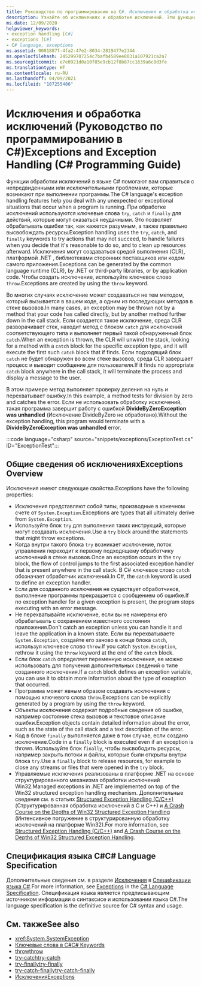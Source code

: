 ```yaml
---
title: Руководство по программированию на C#. Исключения и обработка исключений
description: Узнайте об исключениях и обработке исключений. Эти функции в C# помогают справиться с непредвиденными или исключительными проблемами, которые возникают при выполнении программы.
ms.date: 12/09/2020
helpviewer_keywords:
- exception handling [C#]
- exceptions [C#]
- C# language, exceptions
ms.assetid: 0001887f-4fa2-47e2-8034-2819477e2344
ms.openlocfilehash: 245299707254c7bafb4589ee8031a107921ca2a7
ms.sourcegitcommit: e7e0921d0a10f85e9cb12f8b87cc1639a6c8d3fe
ms.translationtype: HT
ms.contentlocale: ru-RU
ms.lasthandoff: 04/09/2021
ms.locfileid: "107255406"
---
```

# <a name="exceptions-and-exception-handling-c-programming-guide"></a><span data-ttu-id="b5ba2-104">Исключения и обработка исключений (Руководство по программированию в C#)</span><span class="sxs-lookup"><span data-stu-id="b5ba2-104">Exceptions and Exception Handling (C# Programming Guide)</span></span>

<span data-ttu-id="b5ba2-105">Функции обработки исключений в языке C# помогают вам справиться с непредвиденными или исключительными проблемами, которые возникают при выполнении программы.</span><span class="sxs-lookup"><span data-stu-id="b5ba2-105">The C# language's exception handling features help you deal with any unexpected or exceptional situations that occur when a program is running.</span></span> <span data-ttu-id="b5ba2-106">При обработке исключений используются ключевые слова `try`, `catch` и `finally` для действий, которые могут оказаться неудачными. Это позволяет обрабатывать ошибки так, как кажется разумным, а также правильно высвобождать ресурсы.</span><span class="sxs-lookup"><span data-stu-id="b5ba2-106">Exception handling uses the `try`, `catch`, and `finally` keywords to try actions that may not succeed, to handle failures when you decide that it's reasonable to do so, and to clean up resources afterward.</span></span> <span data-ttu-id="b5ba2-107">Исключения могут создаваться средой выполнения (CLR), платформой .NET , библиотеками сторонних поставщиков или кодом самого приложения.</span><span class="sxs-lookup"><span data-stu-id="b5ba2-107">Exceptions can be generated by the common language runtime (CLR), by .NET or third-party libraries, or by application code.</span></span> <span data-ttu-id="b5ba2-108">Чтобы создать исключение, используйте ключевое слово `throw`.</span><span class="sxs-lookup"><span data-stu-id="b5ba2-108">Exceptions are created by using the `throw` keyword.</span></span>

<span data-ttu-id="b5ba2-109">Во многих случаях исключение может создаваться не тем методом, который вызывается в вашем коде, а одним из последующих методов в стеке вызовов.</span><span class="sxs-lookup"><span data-stu-id="b5ba2-109">In many cases, an exception may be thrown not by a method that your code has called directly, but by another method further down in the call stack.</span></span> <span data-ttu-id="b5ba2-110">Если создается такое исключение, среда CLR разворачивает стек, находит метод с блоком `catch` для исключений соответствующего типа и выполняет первый такой обнаруженный блок `catch`.</span><span class="sxs-lookup"><span data-stu-id="b5ba2-110">When an exception is thrown, the CLR will unwind the stack, looking for a method with a `catch` block for the specific exception type, and it will execute the first such `catch` block that if finds.</span></span> <span data-ttu-id="b5ba2-111">Если подходящий блок `catch` не будет обнаружен во всем стеке вызовов, среда CLR завершает процесс и выводит сообщение для пользователя.</span><span class="sxs-lookup"><span data-stu-id="b5ba2-111">If it finds no appropriate `catch` block anywhere in the call stack, it will terminate the process and display a message to the user.</span></span>

<span data-ttu-id="b5ba2-112">В этом примере метод выполняет проверку деления на нуль и перехватывает ошибку.</span><span class="sxs-lookup"><span data-stu-id="b5ba2-112">In this example, a method tests for division by zero and catches the error.</span></span> <span data-ttu-id="b5ba2-113">Если не использовать обработку исключений, такая программа завершит работу с ошибкой **DivideByZeroException was unhandled** (Исключение DivideByZero не обработано).</span><span class="sxs-lookup"><span data-stu-id="b5ba2-113">Without the exception handling, this program would terminate with a **DivideByZeroException was unhandled** error.</span></span>

:::code language="csharp" source="snippets/exceptions/ExceptionTest.cs" ID="ExceptionTest":::

## <a name="exceptions-overview"></a><span data-ttu-id="b5ba2-114">Общие сведения об исключениях</span><span class="sxs-lookup"><span data-stu-id="b5ba2-114">Exceptions Overview</span></span>

<span data-ttu-id="b5ba2-115">Исключения имеют следующие свойства.</span><span class="sxs-lookup"><span data-stu-id="b5ba2-115">Exceptions have the following properties:</span></span>

- <span data-ttu-id="b5ba2-116">Исключения представляют собой типы, производные в конечном счете от `System.Exception`.</span><span class="sxs-lookup"><span data-stu-id="b5ba2-116">Exceptions are types that all ultimately derive from `System.Exception`.</span></span>
- <span data-ttu-id="b5ba2-117">Используйте блок `try` для выполнения таких инструкций, которые могут создавать исключения.</span><span class="sxs-lookup"><span data-stu-id="b5ba2-117">Use a `try` block around the statements that might throw exceptions.</span></span>
- <span data-ttu-id="b5ba2-118">Когда внутри такого блока `try` возникает исключение, поток управления переходит к первому подходящему обработчику исключений в стеке вызовов.</span><span class="sxs-lookup"><span data-stu-id="b5ba2-118">Once an exception occurs in the `try` block, the flow of control jumps to the first associated exception handler that is present anywhere in the call stack.</span></span> <span data-ttu-id="b5ba2-119">В C# ключевое слово `catch` обозначает обработчик исключений.</span><span class="sxs-lookup"><span data-stu-id="b5ba2-119">In C#, the `catch` keyword is used to define an exception handler.</span></span>
- <span data-ttu-id="b5ba2-120">Если для созданного исключения не существует обработчиков, выполнение программы прекращается с сообщением об ошибке.</span><span class="sxs-lookup"><span data-stu-id="b5ba2-120">If no exception handler for a given exception is present, the program stops executing with an error message.</span></span>
- <span data-ttu-id="b5ba2-121">Не перехватывайте исключение, если вы не намерены его обрабатывать с сохранением известного состояния приложения.</span><span class="sxs-lookup"><span data-stu-id="b5ba2-121">Don't catch an exception unless you can handle it and leave the application in a known state.</span></span> <span data-ttu-id="b5ba2-122">Если вы перехватываете `System.Exception`, создайте его заново в конце блока `catch`, используя ключевое слово `throw`.</span><span class="sxs-lookup"><span data-stu-id="b5ba2-122">If you catch `System.Exception`, rethrow it using the `throw` keyword at the end of the `catch` block.</span></span>
- <span data-ttu-id="b5ba2-123">Если блок `catch` определяет переменную исключения, ее можно использовать для получения дополнительных сведений о типе созданного исключения.</span><span class="sxs-lookup"><span data-stu-id="b5ba2-123">If a `catch` block defines an exception variable, you can use it to obtain more information about the type of exception that occurred.</span></span>
- <span data-ttu-id="b5ba2-124">Программа может явным образом создавать исключения с помощью ключевого слова `throw`.</span><span class="sxs-lookup"><span data-stu-id="b5ba2-124">Exceptions can be explicitly generated by a program by using the `throw` keyword.</span></span>
- <span data-ttu-id="b5ba2-125">Объекты исключения содержат подробные сведения об ошибке, например состояние стека вызовов и текстовое описание ошибки.</span><span class="sxs-lookup"><span data-stu-id="b5ba2-125">Exception objects contain detailed information about the error, such as the state of the call stack and a text description of the error.</span></span>
- <span data-ttu-id="b5ba2-126">Код в блоке `finally` выполняется даже в том случае, если создано исключение.</span><span class="sxs-lookup"><span data-stu-id="b5ba2-126">Code in a `finally` block is executed even if an exception is thrown.</span></span> <span data-ttu-id="b5ba2-127">Используйте блок `finally`, чтобы высвободить ресурсы, например закрыть потоки и файлы, которые были открыты внутри блока `try`.</span><span class="sxs-lookup"><span data-stu-id="b5ba2-127">Use a `finally` block to release resources, for example to close any streams or files that were opened in the `try` block.</span></span>
- <span data-ttu-id="b5ba2-128">Управляемые исключения реализованы в платформе .NET на основе структурированного механизма обработки исключений Win32.</span><span class="sxs-lookup"><span data-stu-id="b5ba2-128">Managed exceptions in .NET are implemented on top of the Win32 structured exception handling mechanism.</span></span> <span data-ttu-id="b5ba2-129">Дополнительные сведения см. в статьях [Structured Exception Handling (C/C++)](/cpp/cpp/structured-exception-handling-c-cpp) (Структурированная обработка исключений в C и C++) и [A Crash Course on the Depths of Win32 Structured Exception Handling](http://bytepointer.com/resources/pietrek_crash_course_depths_of_win32_seh.htm) (Интенсивное погружение в структурированную обработку исключений на платформе Win32).</span><span class="sxs-lookup"><span data-stu-id="b5ba2-129">For more information, see [Structured Exception Handling (C/C++)](/cpp/cpp/structured-exception-handling-c-cpp) and [A Crash Course on the Depths of Win32 Structured Exception Handling](http://bytepointer.com/resources/pietrek_crash_course_depths_of_win32_seh.htm).</span></span>

## <a name="c-language-specification"></a><span data-ttu-id="b5ba2-130">Спецификация языка C#</span><span class="sxs-lookup"><span data-stu-id="b5ba2-130">C# Language Specification</span></span>

<span data-ttu-id="b5ba2-131">Дополнительные сведения см. в разделе [Исключения](~/_csharplang/spec/exceptions.md) в [Спецификации языка C#](/dotnet/csharp/language-reference/language-specification/introduction).</span><span class="sxs-lookup"><span data-stu-id="b5ba2-131">For more information, see [Exceptions](~/_csharplang/spec/exceptions.md) in the [C# Language Specification](/dotnet/csharp/language-reference/language-specification/introduction).</span></span> <span data-ttu-id="b5ba2-132">Спецификация языка является предписывающим источником информации о синтаксисе и использовании языка C#.</span><span class="sxs-lookup"><span data-stu-id="b5ba2-132">The language specification is the definitive source for C# syntax and usage.</span></span>

## <a name="see-also"></a><span data-ttu-id="b5ba2-133">См. также</span><span class="sxs-lookup"><span data-stu-id="b5ba2-133">See also</span></span>

- <xref:System.SystemException>
- [<span data-ttu-id="b5ba2-134">Ключевые слова в C#</span><span class="sxs-lookup"><span data-stu-id="b5ba2-134">C# Keywords</span></span>](../../language-reference/keywords/index.md)
- [<span data-ttu-id="b5ba2-135">throw</span><span class="sxs-lookup"><span data-stu-id="b5ba2-135">throw</span></span>](../../language-reference/keywords/throw.md)
- [<span data-ttu-id="b5ba2-136">try-catch</span><span class="sxs-lookup"><span data-stu-id="b5ba2-136">try-catch</span></span>](../../language-reference/keywords/try-catch.md)
- [<span data-ttu-id="b5ba2-137">try-finally</span><span class="sxs-lookup"><span data-stu-id="b5ba2-137">try-finally</span></span>](../../language-reference/keywords/try-finally.md)
- [<span data-ttu-id="b5ba2-138">try-catch-finally</span><span class="sxs-lookup"><span data-stu-id="b5ba2-138">try-catch-finally</span></span>](../../language-reference/keywords/try-catch-finally.md)
- [<span data-ttu-id="b5ba2-139">Исключения</span><span class="sxs-lookup"><span data-stu-id="b5ba2-139">Exceptions</span></span>](../../../standard/exceptions/index.md)
